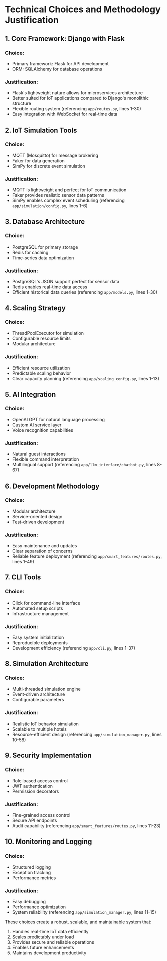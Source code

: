 # Technical Choices and Methodology Justification

## 1. Core Framework: Django with Flask
### Choice:
- Primary framework: Flask for API development
- ORM: SQLAlchemy for database operations

### Justification:
- Flask's lightweight nature allows for microservices architecture
- Better suited for IoT applications compared to Django's monolithic structure
- Flexible routing system (referencing `app/routes.py`, lines 1-30)
- Easy integration with WebSocket for real-time data

## 2. IoT Simulation Tools
### Choice:
- MQTT (Mosquitto) for message brokering
- Faker for data generation
- SimPy for discrete event simulation

### Justification:
- MQTT is lightweight and perfect for IoT communication
- Faker provides realistic sensor data patterns
- SimPy enables complex event scheduling
(referencing `app/simulation/config.py`, lines 1-6)

## 3. Database Architecture
### Choice:
- PostgreSQL for primary storage
- Redis for caching
- Time-series data optimization

### Justification:
- PostgreSQL's JSON support perfect for sensor data
- Redis enables real-time data access
- Efficient historical data queries
(referencing `app/models.py`, lines 1-30)

## 4. Scaling Strategy
### Choice:
- ThreadPoolExecutor for simulation
- Configurable resource limits
- Modular architecture

### Justification:
- Efficient resource utilization
- Predictable scaling behavior
- Clear capacity planning
(referencing `app/scaling_config.py`, lines 1-13)

## 5. AI Integration
### Choice:
- OpenAI GPT for natural language processing
- Custom AI service layer
- Voice recognition capabilities

### Justification:
- Natural guest interactions
- Flexible command interpretation
- Multilingual support
(referencing `app/llm_interface/chatbot.py`, lines 8-67)

## 6. Development Methodology
### Choice:
- Modular architecture
- Service-oriented design
- Test-driven development

### Justification:
- Easy maintenance and updates
- Clear separation of concerns
- Reliable feature deployment
(referencing `app/smart_features/routes.py`, lines 1-49)

## 7. CLI Tools
### Choice:
- Click for command-line interface
- Automated setup scripts
- Infrastructure management

### Justification:
- Easy system initialization
- Reproducible deployments
- Development efficiency
(referencing `app/cli.py`, lines 1-37)

## 8. Simulation Architecture
### Choice:
- Multi-threaded simulation engine
- Event-driven architecture
- Configurable parameters

### Justification:
- Realistic IoT behavior simulation
- Scalable to multiple hotels
- Resource-efficient design
(referencing `app/simulation_manager.py`, lines 10-58)

## 9. Security Implementation
### Choice:
- Role-based access control
- JWT authentication
- Permission decorators

### Justification:
- Fine-grained access control
- Secure API endpoints
- Audit capability
(referencing `app/smart_features/routes.py`, lines 11-23)

## 10. Monitoring and Logging
### Choice:
- Structured logging
- Exception tracking
- Performance metrics

### Justification:
- Easy debugging
- Performance optimization
- System reliability
(referencing `app/simulation_manager.py`, lines 11-15)

These choices create a robust, scalable, and maintainable system that:
1. Handles real-time IoT data efficiently
2. Scales predictably under load
3. Provides secure and reliable operations
4. Enables future enhancements
5. Maintains development productivity 